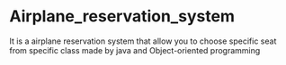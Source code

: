 # Airplane_reservation_system
It is a airplane reservation system that allow you to choose specific seat from specific class
made by java and Object-oriented programming



